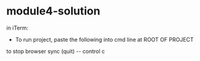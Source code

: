# module4-solution

in iTerm:
- To run project, paste the following into cmd line at ROOT OF PROJECT


to stop browser sync (quit) --  control c